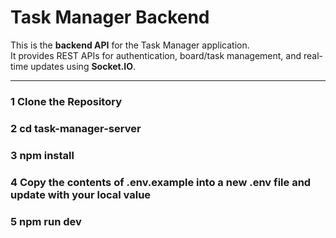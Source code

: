 # Task Manager Backend

This is the **backend API** for the Task Manager application.  
It provides REST APIs for authentication, board/task management, and real-time updates using **Socket.IO**.

---

### 1 Clone the Repository
### 2 cd task-manager-server
### 3 npm install
### 4 Copy the contents of .env.example into a new .env file and update with your local value
### 5 npm run dev   



